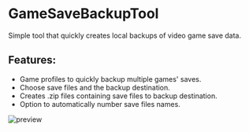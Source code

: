 # GameSaveBackupTool
Simple tool that quickly creates local backups of video game save data.

## Features:
- Game profiles to quickly backup multiple games' saves.
- Choose save files and the backup destination.
- Creates .zip files containing save files to backup destination.
- Option to automatically number save files names.

![preview](https://i.imgur.com/4WPFPLD.png)
